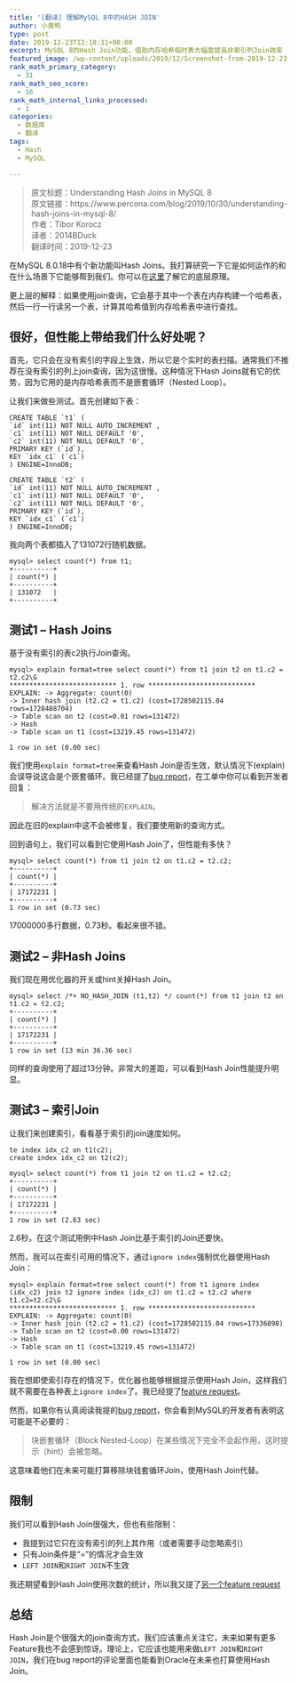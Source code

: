 ```yaml
---
title: '[翻译] 理解MySQL 8中的HASH JOIN'
author: 小黄鸭
type: post
date: 2019-12-23T12:18:11+00:00
excerpt: MySQL 8的Hash Join功能，借助内存哈希临时表大幅度提高非索引列Join效率
featured_image: /wp-content/uploads/2019/12/Screenshot-from-2019-12-23-20-14-33.jpg
rank_math_primary_category:
  - 31
rank_math_seo_score:
  - 16
rank_math_internal_links_processed:
  - 1
categories:
  - 数据库
  - 翻译
tags:
  - Hash
  - MySQL

---
```

<blockquote class="wp-block-quote">
  <p>
    原文标题：Understanding Hash Joins in MySQL 8<br /> 原文链接：https://www.percona.com/blog/2019/10/30/understanding-hash-joins-in-mysql-8/<br /> 作者：Tibor Korocz<br /> 译者：2014BDuck<br /> 翻译时间：2019-12-23
  </p>
</blockquote>

在MySQL 8.0.18中有个新功能叫Hash Joins。我打算研究一下它是如何运作的和在什么场景下它能够帮到我们。你可以在[这里][1]了解它的底层原理。

更上层的解释：如果使用join查询，它会基于其中一个表在内存构建一个哈希表，然后一行一行读另一个表，计算其哈希值到内存哈希表中进行查找。

## 很好，但性能上带给我们什么好处呢？

首先，它只会在没有索引的字段上生效，所以它是个实时的表扫描。通常我们不推荐在没有索引的列上join查询，因为这很慢。这种情况下Hash Joins就有它的优势，因为它用的是内存哈希表而不是嵌套循环（Nested Loop）。

让我们来做些测试。首先创建如下表：

```
CREATE TABLE `t1` (
`id` int(11) NOT NULL AUTO_INCREMENT ,
`c1` int(11) NOT NULL DEFAULT '0',
`c2` int(11) NOT NULL DEFAULT '0',
PRIMARY KEY (`id`),
KEY `idx_c1` (`c1`)
) ENGINE=InnoDB;

CREATE TABLE `t2` (
`id` int(11) NOT NULL AUTO_INCREMENT ,
`c1` int(11) NOT NULL DEFAULT '0',
`c2` int(11) NOT NULL DEFAULT '0',
PRIMARY KEY (`id`),
KEY `idx_c1` (`c1`)
) ENGINE=InnoDB;

```
我向两个表都插入了131072行随机数据。

```
mysql> select count(*) from t1;
+----------+
| count(*) |
+----------+
| 131072   |
+----------+

```
## 测试1 &#8211; Hash Joins

基于没有索引的表c2执行Join查询。

```
mysql> explain format=tree select count(*) from t1 join t2 on t1.c2 = t2.c2\G
*************************** 1. row ***************************
EXPLAIN: -> Aggregate: count(0)
-> Inner hash join (t2.c2 = t1.c2) (cost=1728502115.04 rows=1728488704)
-> Table scan on t2 (cost=0.01 rows=131472)
-> Hash
-> Table scan on t1 (cost=13219.45 rows=131472)

1 row in set (0.00 sec)

```
我们使用`explain format=tree`来查看Hash Join是否生效，默认情况下(explain)会误导说这会是个嵌套循环。我已经提了[bug report][2]，在工单中你可以看到开发者回复：

<blockquote class="wp-block-quote">
  <p>
    解决方法就是不要用传统的<code>EXPLAIN</code>。
  </p>
</blockquote>

因此在旧的explain中这不会被修复，我们要使用新的查询方式。

回到语句上，我们可以看到它使用Hash Join了，但性能有多快？

```
mysql> select count(*) from t1 join t2 on t1.c2 = t2.c2;
+----------+
| count(*) |
+----------+
| 17172231 |
+----------+
1 row in set (0.73 sec)

```
17000000多行数据，0.73秒。看起来很不错。

## 测试2 &#8211; 非Hash Joins

我们现在用优化器的开关或hint关掉Hash Join。

```
mysql> select /*+ NO_HASH_JOIN (t1,t2) */ count(*) from t1 join t2 on t1.c2 = t2.c2;
+----------+
| count(*) |
+----------+
| 17172231 |
+----------+
1 row in set (13 min 36.36 sec)

```
同样的查询使用了超过13分钟。非常大的差距，可以看到Hash Join性能提升明显。

## 测试3 &#8211; 索引Join

让我们来创建索引，看看基于索引的join速度如何。

```
te index idx_c2 on t1(c2);
create index idx_c2 on t2(c2);

mysql> select count(*) from t1 join t2 on t1.c2 = t2.c2;
+----------+
| count(*) |
+----------+
| 17172231 |
+----------+
1 row in set (2.63 sec)

```
2.6秒。在这个测试用例中Hash Join比基于索引的Join还要快。

然而，我可以在索引可用的情况下，通过`ignore index`强制优化器使用Hash Join：

```
mysql> explain format=tree select count(*) from t1 ignore index (idx_c2) join t2 ignore index (idx_c2) on t1.c2 = t2.c2 where t1.c2=t2.c2\G
*************************** 1. row ***************************
EXPLAIN: -> Aggregate: count(0)
-> Inner hash join (t2.c2 = t1.c2) (cost=1728502115.04 rows=17336898)
-> Table scan on t2 (cost=0.00 rows=131472)
-> Hash
-> Table scan on t1 (cost=13219.45 rows=131472)

1 row in set (0.00 sec)

```
我在想即使索引存在的情况下，优化器也能够根据提示使用Hash Join，这样我们就不需要在各种表上`ignore index`了。我已经提了[feature request][3]。

然而，如果你有认真阅读我提的[bug report][2]，你会看到MySQL的开发者有表明这可能是不必要的：

<blockquote class="wp-block-quote">
  <p>
    块嵌套循环（Block Nested-Loop）在某些情况下完全不会起作用，这时提示（hint）会被忽略。
  </p>
</blockquote>

这意味着他们在未来可能打算移除块钱套循环Join，使用Hash Join代替。

## 限制

我们可以看到Hash Join很强大，但也有些限制：

  * 我提到过它只在没有索引的列上其作用（或者需要手动忽略索引）
  * 只有Join条件是“=”的情况才会生效
  * `LEFT JOIN`和`RIGHT JOIN`不生效

我还期望看到Hash Join使用次数的统计，所以我又提了[另一个feature request][4]

## 总结

Hash Join是个很强大的join查询方式，我们应该重点关注它，未来如果有更多Feature我也不会感到惊讶。理论上，它应该也能用来做`LEFT JOIN`和`RIGHT JOIN`，我们在bug report的评论里面也能看到Oracle在未来也打算使用Hash Join。

 [1]: https://dev.mysql.com/worklog/task/?id=2241
 [2]: https://bugs.mysql.com/bug.php?id=97299
 [3]: https://bugs.mysql.com/bug.php?id=97302
 [4]: https://bugs.mysql.com/bug.php?id=97301